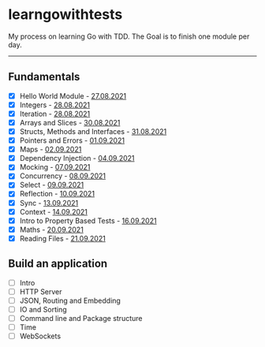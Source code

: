 # learngowithtests

My process on learning Go with TDD. The Goal is to finish one module per day.

---

## Fundamentals

- [x] Hello World Module - [27.08.2021](https://www.onthisday.com/day/august/27)
- [x] Integers - [28.08.2021](https://www.onthisday.com/day/august/28)
- [x] Iteration - [28.08.2021](https://www.onthisday.com/day/august/28)
- [x] Arrays and Slices - [30.08.2021](https://www.onthisday.com/day/august/30)
- [x] Structs, Methods and Interfaces - [31.08.2021](https://www.onthisday.com/day/august/31)
- [x] Pointers and Errors - [01.09.2021](https://www.onthisday.com/day/september/1)
- [x] Maps - [02.09.2021](https://www.onthisday.com/day/september/2)
- [x] Dependency Injection - [04.09.2021](https://www.onthisday.com/day/september/4)
- [x] Mocking - [07.09.2021](https://www.onthisday.com/day/september/7)
- [x] Concurrency - [08.09.2021](https://www.onthisday.com/day/september/8)
- [x] Select - [09.09.2021](https://tr.wikipedia.org/wiki/%C4%B0zmir%27in_Kurtulu%C5%9Fu#/media/Dosya:The_Turkish_Army's_entry_into_Izmir.jpg)
- [x] Reflection - [10.09.2021](https://www.onthisday.com/day/september/10)
- [x] Sync - [13.09.2021](https://www.onthisday.com/day/september/13)
- [x] Context - [14.09.2021](https://www.onthisday.com/day/september/14)
- [x] Intro to Property Based Tests - [16.09.2021](https://www.onthisday.com/day/september/16)
- [x] Maths - [20.09.2021](https://www.onthisday.com/day/september/20)
- [x] Reading Files - [21.09.2021](https://www.onthisday.com/day/september/21)

## Build an application

- [ ] Intro
- [ ] HTTP Server
- [ ] JSON, Routing and Embedding
- [ ] IO and Sorting
- [ ] Command line and Package structure
- [ ] Time
- [ ] WebSockets
